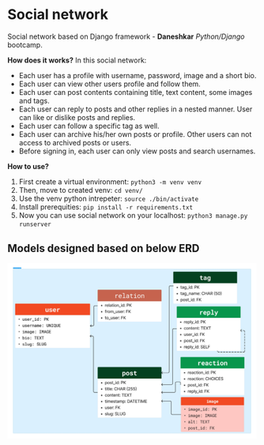 # Social network

Social network based on Django framework - **Daneshkar** *Python/Django* bootcamp.

**How does it works?**
In this social network:
- Each user has a profile with username, password, image and a short bio.
- Each user can view other users profile and follow them.
- Each user can post contents containing title, text content, some images and tags.
- Each user can reply to posts and other replies in a nested manner. User can like or dislike posts and replies.
- Each user can follow a specific tag as well.
- Each user can archive his/her own posts or profile. Other users can not access to archived posts or users.
- Before signing in, each user can only view posts and search usernames.

**How to use?**
1. First create a virtual environment:
`python3 -m venv venv`
2. Then, move to created venv:
`cd venv/`
3. Use the venv python intrepeter:
`source ./bin/activate`
4. Install prerequities:
`pip install -r requirements.txt`
5. Now you can use social network on your localhost:
`python3 manage.py runserver`

## Models designed based on below ERD
![social-network-erd](erd.jpg)